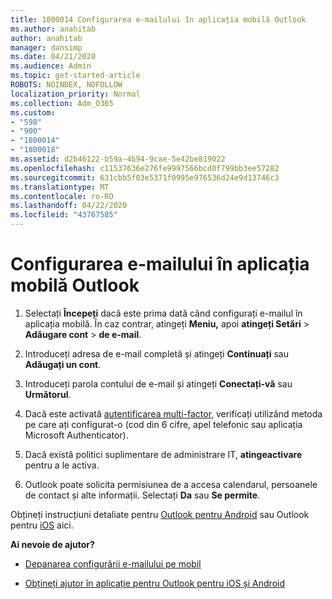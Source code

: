 ```yaml
---
title: 1800014 Configurarea e-mailului în aplicația mobilă Outlook
ms.author: anahitab
author: anahitab
manager: dansimp
ms.date: 04/21/2020
ms.audience: Admin
ms.topic: get-started-article
ROBOTS: NOINDEX, NOFOLLOW
localization_priority: Normal
ms.collection: Adm_O365
ms.custom:
- "598"
- "900"
- "1800014"
- "1800018"
ms.assetid: d2b46122-b59a-4b94-9cae-5e42be819022
ms.openlocfilehash: c11537636e276fe9997566bcd0f799bb3ee57282
ms.sourcegitcommit: 631cbb5f03e5371f0995e976536d24e9d13746c3
ms.translationtype: MT
ms.contentlocale: ro-RO
ms.lasthandoff: 04/22/2020
ms.locfileid: "43767585"
---
```

# <a name="set-up-email-in-the-outlook-mobile-app"></a>Configurarea e-mailului în aplicația mobilă Outlook

1. Selectați **Începeți** dacă este prima dată când configurați e-mailul în aplicația mobilă. În caz contrar, atingeți **Meniu,** apoi **atingeți Setări** \> **Adăugare cont** \> **de e-mail**.

2. Introduceți adresa de e-mail completă și atingeți **Continuați** sau **Adăugați un cont**.

3. Introduceți parola contului de e-mail și atingeți **Conectați-vă** sau **Următorul**.

4. Dacă este activată [autentificarea multi-factor,](https://docs.microsoft.com/office365/admin/security-and-compliance/set-up-multi-factor-authentication) verificați utilizând metoda pe care ați configurat-o (cod din 6 cifre, apel telefonic sau aplicația Microsoft Authenticator).

5. Dacă există politici suplimentare de administrare IT, **atingeactivare** pentru a le activa.

6. Outlook poate solicita permisiunea de a accesa calendarul, persoanele de contact și alte informații. Selectați **Da** sau **Se permite**.

Obțineți instrucțiuni detaliate pentru [Outlook pentru Android](https://support.office.com/article/886db551-8dfa-4fd5-b835-f8e532091872.aspx) sau Outlook pentru [iOS](https://support.office.com/article/b2de2161-cc1d-49ef-9ef9-81acd1c8e234.aspx) aici.
  
 **Ai nevoie de ajutor?**
  
- [Depanarea configurării e-mailului pe mobil](https://support.office.com/article/a264ef01-9c88-48fb-9285-7017e4f31f02.aspx)

- [Obțineți ajutor în aplicație pentru Outlook pentru iOS și Android](https://support.office.com/article/218a22d1-9fa5-4889-b689-de1c63493243.aspx#ID0EAABAAA=Contact_Support)
